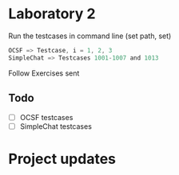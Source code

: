 # Laboratory 2

Run the testcases in command line (set path, set)
```java
OCSF => Testcase, i = 1, 2, 3
SimpleChat => Testcases 1001-1007 and 1013
```
Follow Exercises sent

## Todo
- [ ] OCSF testcases
- [ ] SimpleChat testcases

# Project updates
